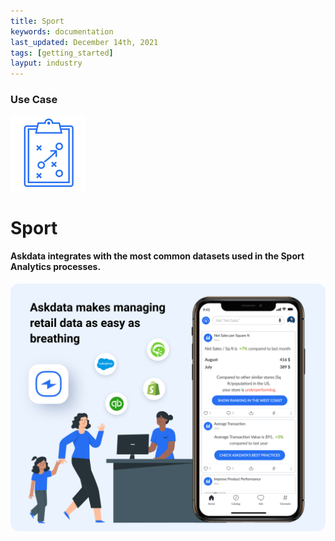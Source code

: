 ```yaml
---
title: Sport
keywords: documentation
last_updated: December 14th, 2021
tags: [getting_started]
layput: industry
---
```


### Use Case

<p class="text-center"><img src="/media/use-cases/icons/industry-sport.svg"></p>
<h1 class="text-center">Sport</h1>

<h4 class="text-center">Askdata integrates with the most common datasets used in the Sport Analytics processes.</h4>

<img src="/media/use-cases/sales-and-marketing.png" class="mx-auto d-block">
